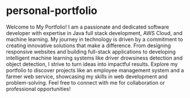 # personal-portfolio
Welcome to My Portfolio!
I am a passionate and dedicated software developer with expertise in Java full stack development, AWS Cloud, and machine learning. 
My journey in technology is driven by a commitment to creating innovative solutions that make a difference. 
From designing responsive websites and building full-stack applications to developing intelligent machine learning systems 
like driver drowsiness detection and object detection, I strive to turn ideas into impactful results. 
Explore my portfolio to discover projects like an employee management system and a farmer web service, showcasing my skills in web development and problem-solving. 
Feel free to connect with me for collaboration or professional opportunities!
